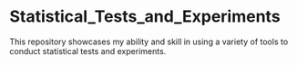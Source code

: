 # Statistical_Tests_and_Experiments
This repository showcases my ability and skill in using a variety of tools to conduct statistical tests and experiments. 
